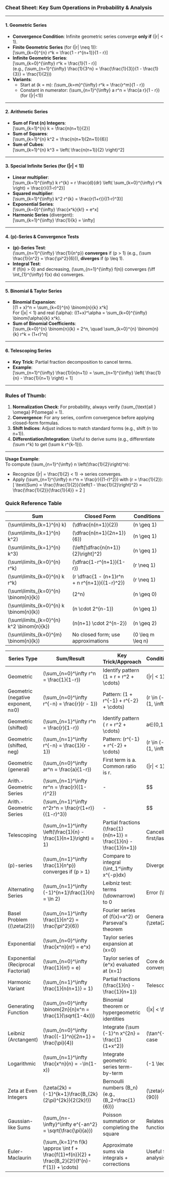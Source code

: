 <!DOCTYPE html>
<html>
<head>
    <script src='https://cdn.jsdelivr.net/npm/mathjax@3/es5/tex-mml-chtml.js'></script>
</head>
<body>
    
### Cheat Sheet: Key Sum Operations in Probability & Analysis

---

#### **1. Geometric Series**
- **Convergence Condition**: Infinite geometric series converge **only if** \(|r| < 1\).
- **Finite Geometric Series** (for \(|r| \neq 1\)):  
  \[\sum_{k=0}^{n} r^k = \frac{1 - r^{n+1}}{1 - r}\]
- **Infinite Geometric Series**:  
  \[\sum_{k=0}^{\infty} r^k = \frac{1}{1 - r}\]  
  (e.g., \(\sum_{n=1}^{\infty} \frac{1}{3^n} = \frac{\frac{1}{3}}{1 - \frac{1}{3}} = \frac{1}{2}\))
- **Variants**:
  - Start at \(k = m\): \(\sum_{k=m}^{\infty} r^k = \frac{r^m}{1 - r}\)
  - Constant in numerator: \(\sum_{n=1}^{\infty} a r^n = \frac{a r}{1 - r}\) (for \(|r|<1\))

---

#### **2. Arithmetic Series**
- **Sum of First \(n\) Integers**:  
  \[\sum_{k=1}^{n} k  = \frac{n(n+1)}{2}\]
- **Sum of Squares**:  
  \[\sum_{k=1}^{n} k^2 = \frac{n(n+1)(2n+1)}{6}\]
- **Sum of Cubes**:  
  \[\sum_{k=1}^{n} k^3 = \left( \frac{n(n+1)}{2} \right)^2\]

---

#### **3. Special Infinite Series** (for \(|r| < 1\))
- **Linear multiplier**:  
  \[\sum_{k=1}^{\infty} k r^{k} = r \frac{d}{dr} \left( \sum_{k=0}^{\infty} r^k \right) = \frac{r}{(1-r)^2}\]
- **Squared multiplier**:  
  \[\sum_{k=1}^{\infty} k^2 r^{k} = \frac{r(1+r)}{(1-r)^3}\]
- **Exponential Series**:  
  \[\sum_{k=0}^{\infty} \frac{x^k}{k!} = e^x\]
- **Harmonic Series** (divergent):  
  \[\sum_{k=1}^{\infty} \frac{1}{k} = \infty\]

---

#### **4. \(p\)-Series & Convergence Tests**
- **\(p\)-Series Test**:  
  \(\sum_{n=1}^{\infty} \frac{1}{n^p}\) **converges** if \(p > 1\) (e.g., \(\sum \frac{1}{n^2} = \frac{\pi^2}{6}\)), **diverges** if \(p \leq 1\).  
- **Integral Test**:  
  If \(f(n) > 0\) and decreasing, \(\sum_{n=1}^{\infty} f(n)\) converges \(\iff \int_{1}^{\infty} f(x)  dx\) converges.

---

#### **5. Binomial & Taylor Series**
- **Binomial Expansion**:  
  \[(1 + x)^n = \sum_{k=0}^{n} \binom{n}{k} x^k\]  
  For \(|x| < 1\) and real \(\alpha\): \((1+x)^\alpha = \sum_{k=0}^{\infty} \binom{\alpha}{k} x^k\).  
- **Sum of Binomial Coefficients**:  
  \[\sum_{k=0}^{n} \binom{n}{k} = 2^n, \quad \sum_{k=0}^{n} \binom{n}{k} r^k = (1+r)^n\]

---

#### **6. Telescoping Series**
- **Key Trick**: Partial fraction decomposition to cancel terms.  
- **Example**:  
  \[\sum_{n=1}^{\infty} \frac{1}{n(n+1)} = \sum_{n=1}^{\infty} \left( \frac{1}{n} - \frac{1}{n+1} \right) = 1\]

---

### **Rules of Thumb**:
1. **Normalization Check**: For probability, always verify \(\sum_{\text{all } \omega} P(\omega) = 1\).
2. **Convergence**: For any series, confirm convergence before applying closed-form formulas.
3. **Shift Indices**: Adjust indices to match standard forms (e.g., shift \(n \to n+1\)).
4. **Differentiation/Integration**: Useful to derive sums (e.g., differentiate \(\sum r^k\) to get \(\sum k r^{k-1}\)).

---

**Usage Example**:  
To compute \(\sum_{n=1}^{\infty} n \left(\frac{1}{2}\right)^n\):  
- Recognize \(|r| = \frac{1}{2} < 1\) → series converges.  
- Apply \(\sum_{n=1}^{\infty} n r^n = \frac{r}{(1-r)^2}\) with \(r = \frac{1}{2}\):  
  \[
  \text{Sum} = \frac{\frac{1}{2}}{\left(1 - \frac{1}{2}\right)^2} = \frac{\frac{1}{2}}{\frac{1}{4}} = 2
  \]  

### Quick Reference Table

| Sum                          | Closed Form                                  | Conditions                     |
|------------------------------|----------------------------------------------|--------------------------------|
| \(\sum\limits_{k=1}^{n} k\)     | \(\dfrac{n(n+1)}{2}\)                       | \(n \geq 1\)                  |
| \(\sum\limits_{k=1}^{n} k^2\)   | \(\dfrac{n(n+1)(2n+1)}{6}\)                 | \(n \geq 1\)                  |
| \(\sum\limits_{k=1}^{n} k^3\)   | \(\left[\dfrac{n(n+1)}{2}\right]^2\)          | \(n \geq 1\)                  |
| \(\sum\limits_{k=0}^{n} r^k\)   | \(\dfrac{1-r^{n+1}}{1-r}\)                  | \(r \neq 1\)                  |
| \(\sum\limits_{k=0}^{n} k r^k\) | \(r \dfrac{1 - (n+1)r^n + n r^{n+1}}{(1-r)^2}\) | \(r \neq 1\)           |
| \(\sum\limits_{k=0}^{n} \binom{n}{k}\)     | \(2^n\)                                    | \(n \geq 0\)                  |
| \(\sum\limits_{k=0}^{n} k \binom{n}{k}\)   | \(n \cdot 2^{n-1}\)                         | \(n \geq 1\)                  |
| \(\sum\limits_{k=0}^{n} k^2 \binom{n}{k}\) | \(n(n+1) \cdot 2^{n-2}\)                    | \(n \geq 2\)                  |
| \(\sum\limits_{k=0}^{m} \binom{n}{k}\)     | No closed form; use approximations          | \(0 \leq m \leq n\)           |

| **Series Type**              | **Sum/Result**                                | **Key Trick/Approach**                                         | **Conditions/Comments**                |
|-----------------------------|---------------------------------------------|---------------------------------------------------------------|----------------------------------------|
| Geometric                   | \(\sum_{n=0}^\infty r^n = \frac{1}{1-r}\)  | Identify pattern \(1 + r + r^2 + \cdots\)                     | \(\|r\| < 1\)                          |
| Geometric (negative exponent, n≥0)    | \(\sum_{n=0}^\infty r^{-n} = \frac{r}{r - 1}\)  | Pattern: \(1 + r^{-1} + r^{-2} + \cdots\)  | \(r \in (-\infty, -1) \cup (1, \infty)\)  |
| Geometric (shifted)                   | \(\sum_{n=1}^\infty r^n = \frac{r}{1-r}\)  | Identify pattern \( r + r^2 + \cdots\)                     | a∈(0,1)                          |
| Geometric (shifted, neg)  | \(\sum_{n=1}^\infty r^{-n} = \frac{1}{r - 1}\)  | Pattern: \(r^{-1} + r^{-2} + \cdots\)  | \(r \in (-\infty, -1) \cup (1, \infty)\)  |
| Geometric (general)                   | \(\sum_{n=0}^\infty ar^n = \frac{a}{1-r}\)  | First term is a. Common ratio is r.                    | \(\|r\| < 1\)                          |
| Arith.-Geometric Series       | \(\sum_{n=1}^\infty nr^n = \frac{r}{(1-r)^2}\)  | -                    | $\$                          |
| Arith.-Geometric Series       | \(\sum_{n=1}^\infty n^2r^n = \frac{r(1+r)}{(1-r)^3}\)  | -                    | $\$                          |
| Telescoping                 | \(\sum_{n=1}^\infty \left(\frac{1}{n} - \frac{1}{n+1}\right) = 1\) | Partial fractions \(\frac{1}{n(n+1)} = \frac{1}{n} - \frac{1}{n+1}\) | Cancellation leaves first/last terms   |
| \(p\)-series                | \(\sum_{n=1}^\infty \frac{1}{n^p}\) converges if \(p > 1\) | Compare to integral \(\int_1^\infty x^{-p}dx\)               | Diverges if \(p \leq 1\)               |
| Alternating Series          | \(\sum_{n=1}^\infty (-1)^{n+1}\frac{1}{n} = \ln 2\) | Leibniz test: terms \(\downarrow\) to 0                       | Error \(\leq \|a_{n+1}\|\)             |
| Basel Problem (\(\zeta(2)\))| \(\sum_{n=1}^\infty \frac{1}{n^2} = \frac{\pi^2}{6}\) | Fourier series of \(f(x)=x^2\) or Parseval's theorem         | Generalizes to \(\zeta(2k)\)           |
| Exponential                 | \(\sum_{n=0}^\infty \frac{x^n}{n!} = e^x\)  | Taylor series expansion at \(x=0\)                            | 
| Exponential (Reciprocal Factorial) | \(\sum_{n=0}^\infty \frac{1}{n!} = e\) | Taylor series of \(e^x\) evaluated at \(x=1\) | Core definition of \(e\); converges absolutely |Converges \(\forall x \in \mathbb{C}\) |
| Harmonic Variant            | \(\sum_{n=1}^\infty \frac{1}{n(n+1)} = 1\)  | Partial fractions \(\frac{1}{n} - \frac{1}{n+1}\)             | Telescopes completely                  |
| Generating Function         | \(\sum_{n=0}^\infty \binom{2n}{n}x^n = \frac{1}{\sqrt{1-4x}}\) | Binomial theorem or hypergeometric identities              | \(\|x\| < \frac{1}{4}\)                |
| Leibniz (Arctangent)        | \(\sum_{n=0}^\infty \frac{(-1)^n}{2n+1} = \frac{\pi}{4}\) | Integrate \(\sum (-1)^n x^{2n} = \frac{1}{1+x^2}\)            | \(\tan^{-1}(1)\) special case          |
| Logarithmic                 | \(\sum_{n=1}^\infty \frac{x^n}{n} = -\ln(1-x)\) | Integrate geometric series term-by-term                       | \(-1 \leq x < 1\)                      |
| Zeta at Even Integers       | \(\zeta(2k) = (-1)^{k+1}\frac{B_{2k}(2\pi)^{2k}}{2(2k)!}\) | Bernoulli numbers \(B_n\) (e.g., \(B_2=\frac{1}{6}\))       | \(\zeta(4)=\frac{\pi^4}{90}\)          |
| Gaussian-like Sums          | \(\sum_{n=-\infty}^\infty e^{-an^2} = \sqrt{\frac{\pi}{a}}\) | Poisson summation or completing the square                   | Relates to theta functions             |
| Euler-Maclaurin            | \(\sum_{k=1}^n f(k) \approx \int f + \frac{f(1)+f(n)}{2} + \frac{B_2}{2!}(f'(n)-f'(1)) + \cdots\) | Approximate sums via integrals + corrections | Useful for asymptotic analysis        |

</body>
</html>
